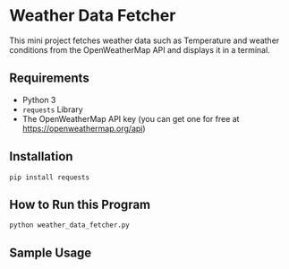 # Weather Data Fetcher

This mini project fetches weather data such as Temperature and weather conditions from the OpenWeatherMap API and displays it in a terminal.

## Requirements

* Python 3
* ```requests``` Library
* The OpenWeatherMap API key (you can get one for free at https://openweathermap.org/api)

## Installation

```pip install requests```


## How to Run this Program

```python weather_data_fetcher.py```

## Sample Usage
